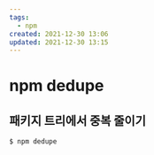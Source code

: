 ```yaml
---
tags:
  - npm
created: 2021-12-30 13:06
updated: 2021-12-30 13:15
---
```


# npm dedupe

## 패키지 트리에서 중복 줄이기

```sh
$ npm dedupe
```
